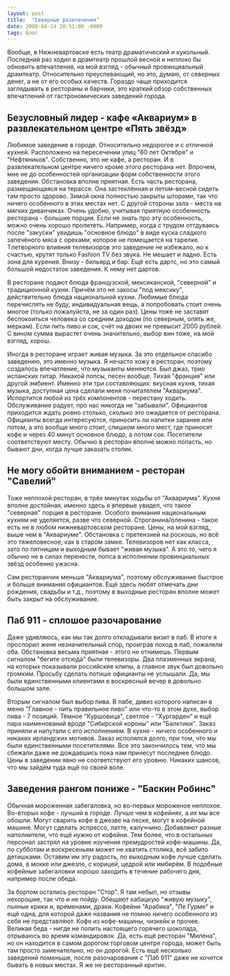 ```yaml
---
layout: post
title:  "Северные развлечения"
date: 2008-04-14 20:51:00 -0000
tags: Блог
---
```


Вообще, в Нижневартовске есть театр драматический и кукольный. Последний раз ходил в драмтеатр прошлой весной и неплохо бы обновить впечатления, на мой взгляд - обычный провинциальный драмтеатр. Относительно преуспевающий, но это, думаю, от северных денег, а не от его особых качеств.
Гораздо чаще приходится заглядывать в рестораны и барчики, это краткий обзор собственных впечатлений от гастрономических заведений города.

## Безусловный лидер - кафе «Аквариум» в развлекательном центре «Пять звёзд»

Любимое заведение в городе. Относительно недорогое и с отличной кухней. Расположено на пересечении улиц "60 лет Октября" и "Нефтяников". Собственно, это не кафе, а ресторан. И в развлекательном центре ничего кроме этого ресторана нет. Впрочем, мне не до особенностей организации форм собственности этого заведения. Обстановка вполне приятная. Есть часть ресторана, размещающаяся на терассе. Она застеклённая и летом-весной сидеть там просто здорово. Зимой окна полностью закрыты шторами, так что ничего особенного в этих местах нет. С другой стороны зала - места на мягких диванчиках. Очень удобно, учитывая приятную особенность ресторана - большие порции. Если не знать про эту особенность, можно очень хорошо пролететь. Например, когда с трудом оттдуваясь после "закуски" увидишь "основное блюдо" в виде куска сладкого запечёного мяса с орехами, которое не помещается на тарелке.
Тлетворного влияния телевизоров это заведение не избежало, но к счастью, крутят только Fashion TV без звука. Не мешает и ладно. Есть зона для курения. Внизу - бильярд и бар. Ещё есть дартс, но это самый большой недостаток заведения. К нему нет дартов.

В ресторане подают блюда французской, мексиканской, "северной" и традиционной кухни. Причём это не закосы "под мексику", действительно блюда национальной кухни. Любимые блюда перечислять не буду, индивидуальная вещь, а попробовать стоит очень многое (только пожалуйста, не за один раз). Цены тоже не заставят беспокоиться человека со средним доходом (по северным, опять же, меркам). Если пить пиво и сок, счёт на двоих не превысит 2000 рублей. С вином сумма вырастет очень значительно, выбор вин тоже, на мой взгляд, хорош.

Иногда в ресторане играет живая музыка. За это отдельное спасибо заведению, это именно музыка. Я нечасто хожу в ресторан, поэтому создалось впечатление, что музыканты меняются. Был джаз, трио испанских гитар. Никакой попсы, песен вообще. Тихая "франция" или другой эмбиент. Именно эти три составляющих: вкусная кухня, тихая музыка, доступная цена сделали меня почитателем "Аквариума". Испортится любой из трёх компонентов - перестану ходить.
Обслуживание радует, про нас никогда не "забывали". Официантов приходится ждать ровно столько, сколько это ожидается от ресторана. Официанты всегда интересуются, приносить ли напитки заранее или потом, а это вообще много стоит, слишком много мест, где приносят кофе и через 40 минут основное блюдо, а потом сок. Посетители соответствуют месту. Обычно в ресторан вполне можно попасть, но бывают дни, когда лучше заказать столик.

## Не могу обойти вниманием - ресторан "Савелий"

Тоже неплохой ресторан, в трёх минутах ходьбы от "Аквариума". Кухня вполне достойная, именно здесь я впервые увидел, что такое "северная" порция в ресторане. Особого внимания национальным кухням не уделяется, разве что северной. Строганина/оленина - такое есть не в любом нижневартовском ресторане. Цены, на мой взгляд, выше чем в "Аквариуме". Обстановка с претензией на роскошь, но всё это тяжеловесное, как в старом замке. Телевизоров нет как класса, зато по пятницам и выходным бывает "живая музыка". А это то, чего я обычно не в силах перенести, попса в исполнении провинциальных звёзд особенно ужасна. 

Сам ресторанчик меньше "Аквариума", поэтому обслуживание быстрое и больше внимания официантов. Ещё здесь любят отмечать дни рождения, свадьбы и т.д., поэтому в выходные ресторан вполне может быть закрыт на обслуживание.

## Паб 911 - сплошое разочарование

Даже удивляюсь, как мы так долго откладывали визит в паб. В итоге я проспорил жене незначительный спор, проиграв поход в паб, пожалели оба. Обстановка весьма приятная - этого не отнимешь. Первым сигналом "бегите отсюда" были телевизоры. Два плазменных экрана, на которых показывали российские клипы, а главное звук был довольно громким. Просьбу сделать потише официанты не услышали. Да, мы были единственными клиентами в воскресный вечер в довольно большом зале.

Вторым сигналом был выбор пива. В пабе, дивиз которого написан в меню "Главное - пить правильное пиво" или что-то в этом духе, выбор пива - 7 позиций. Тёмное "Куршовица", светлое - "Хургарден" и ещё пара наименований вроде "Сибирской короны" или "Балктики". Заказ приняли и напутали с его исполнением. В кухне - ничего особенного и никаких ирландских мотивов. Заказ исполялся долго, при том, что мы были единственными посетителями.
Все это закончилось тем, что мы сбежали даже не дождавшись пока нам принесут последнее блюдо. Цены в заведении явно не соответствуют его уровню. Никаких шансов, что мы зайдём туда ещё по своей воле.

## Заведения рангом пониже - "Баскин Робинс"

Обычная мороженная забегаловка, но во-первых мороженое неплохое. Во-вторых кофе - лучший в городе. Лучше чем в кофейнях, а их мы все обошли. Могут сварить кофе в джезве на песке, могут в кофейной машине. Могут сделать эспрессо, латте, капуччино. Добавляют разные наполнители, что ещё нужно от кофейни. Тем более, что в остальных персонал застрял на уровне изучения премудростей кофе-машины. Да, по субботам и воскресеньям может не хватить столика, всё забито детишками. Оставим им эту радость, по выходным кофе лучше сделать дома, в мокке или джезле, с корицей, цедрой или имбирём. В подобные кофейные забегаловки хорошо заходить в течение рабочего дня, например после обеда. 

За бортом остались ресторан "Стор". Я там небыл, но отзывы нехорошие, так что и не пойду. Обещают кабацкую "живую музыку", пьяные крики и, временами, драки. Кофейни "Арабика", "Ле Гурме" и ещё одна, для которой даже названия не помню ничего особенного из себя не представляют. Кофе из кофе-машины, чизкейк и прочее. Великая беда - нигде не попить настоящего горячего шоколада, отрываюсь во время командировок. Да, есть ещё ресторан "Милена", но он находится в самом дорогом торговом центре города, может быть там просто замечательно, но он дорогой. Есть ещё несколько заведений поменьше, после разочарования с "Паб 911" даже не хочется бывать в новых местах. Я же не ресторанный критик.